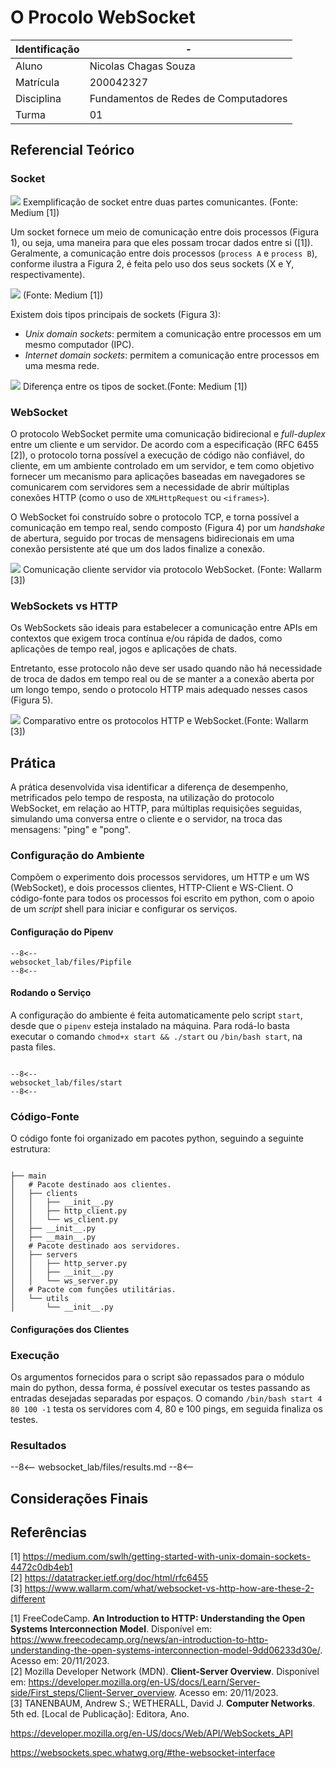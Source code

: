 # O Procolo WebSocket

| Identificação | -                                    |
|---------------|--------------------------------------|
| Aluno         | Nicolas Chagas Souza                 |
| Matrícula     | 200042327                            |
| Disciplina    | Fundamentos de Redes de Computadores |
| Turma         | 01                                   |

## Referencial Teórico

### Socket

![](./assets/socket-drawing.png)
<fig>Exemplificação de socket entre duas partes comunicantes. (Fonte: Medium [1])</fig>

Um socket fornece um meio de comunicação entre dois processos (Figura 1), ou seja, uma maneira para que eles possam
trocar dados entre si ([1]). Geralmente, a comunicação entre dois processos (`process A` e `process B`), conforme
ilustra a Figura 2, é feita pelo uso dos seus sockets (X e Y, respectivamente).

![](./assets/2633.png)
<fig>(Fonte: Medium [1])</fig>

Existem dois tipos principais de sockets (Figura 3):

- _Unix domain sockets_: permitem a comunicação entre processos em um mesmo computador (IPC).
- _Internet domain sockets_: permitem a comunicação entre processos em uma mesma rede.

![](./assets/3217.png)
<fig>Diferença entre os tipos de socket.(Fonte: Medium [1])</fig>

### WebSocket

O protocolo WebSocket permite uma comunicação bidirecional e _full-duplex_ entre um cliente e um servidor. De acordo com
a especificação (RFC 6455 [2]), o protocolo torna possível a execução de código não confiável, do cliente, em um
ambiente controlado em um servidor, e tem como objetivo fornecer um mecanismo para aplicações baseadas em navegadores se
comunicarem com servidores sem a necessidade de abrir múltiplas conexões HTTP (como o uso de `XMLHttpRequest`
ou `<iframes>`).

O WebSocket foi construído sobre o protocolo TCP, e torna possível a comunicação em tempo real, sendo composto
(Figura 4) por um _handshake_ de abertura, seguido por trocas de mensagens bidirecionais em uma conexão persistente até
que um dos lados finalize a conexão.

![](./assets/1707.png)
<fig>Comunicação cliente servidor via protocolo WebSocket. (Fonte: Wallarm [3])</fig>

### WebSockets vs HTTP

Os WebSockets são ideais para estabelecer a comunicação entre APIs em contextos que exigem troca contínua e/ou rápida de
dados, como aplicações de tempo real, jogos e aplicações de chats.

Entretanto, esse protocolo não deve ser usado quando não há necessidade de troca de dados em tempo real ou de se manter
a a conexão aberta por um longo tempo, sendo o protocolo HTTP mais adequado nesses casos (Figura 5).

![](./assets/1442.png)
<fig>Comparativo entre os protocolos HTTP e WebSocket.(Fonte: Wallarm [3])</fig>

## Prática

A prática desenvolvida visa identificar a diferença de desempenho, metrificados pelo tempo de resposta, na utilização do
protocolo WebSocket, em relação ao HTTP, para múltiplas requisições seguidas, simulando uma conversa entre o cliente e o
servidor, na troca das mensagens: "ping" e "pong".

### Configuração do Ambiente

Compõem o experimento dois processos servidores, um HTTP e um WS (WebSocket), e dois processos clientes, HTTP-Client e
WS-Client. O código-fonte para todos os processos foi escrito em python, com o apoio de um _script_ shell para iniciar e
configurar os serviços.

#### Configuração do Pipenv

```text title="Pipfile"
--8<--
websocket_lab/files/Pipfile
--8<--
```

#### Rodando o Serviço

A configuração do ambiente é feita automaticamente pelo script `start`, desde que o `pipenv` esteja instalado na máquina. Para
rodá-lo basta executar o comando `chmod+x start && ./start` ou `/bin/bash start`, na pasta files.

```shell title="start" linenums="1"

--8<--
websocket_lab/files/start
--8<--

```

### Código-Fonte

O código fonte foi organizado em pacotes python, seguindo a seguinte estrutura:

```text

├── main
│   # Pacote destinado aos clientes.
│   ├── clients 
│   │   ├── __init__.py
│   │   ├── http_client.py
│   │   └── ws_client.py
│   ├── __init__.py
│   ├── __main__.py
│   # Pacote destinado aos servidores.
│   ├── servers
│   │   ├── http_server.py
│   │   ├── __init__.py
│   │   └── ws_server.py
│   # Pacote com funções utilitárias.
│   └── utils
│       └── __init__.py
```

#### Configurações dos Clientes

### Execução

Os argumentos fornecidos para o script são repassados para o módulo main do python, dessa forma, é possível executar os
testes passando as entradas desejadas separadas por espaços. O comando `/bin/bash start 4 80 100 -1` testa os servidores
com 4, 80 e 100 pings, em seguida finaliza os testes.

### Resultados

--8<--
websocket_lab/files/results.md
--8<--

## Considerações Finais

## Referências

[1] <https://medium.com/swlh/getting-started-with-unix-domain-sockets-4472c0db4eb1> <br/>
[2] <https://datatracker.ietf.org/doc/html/rfc6455> <br/>
[3] <https://www.wallarm.com/what/websocket-vs-http-how-are-these-2-different> <br/>

[1] FreeCodeCamp. **An Introduction to HTTP: Understanding the Open Systems Interconnection Model**. Disponível
em: <https://www.freecodecamp.org/news/an-introduction-to-http-understanding-the-open-systems-interconnection-model-9dd06233d30e/>.
Acesso em: 20/11/2023. <br/>
[2] Mozilla Developer Network (MDN). **Client-Server Overview**. Disponível
em: <https://developer.mozilla.org/en-US/docs/Learn/Server-side/First_steps/Client-Server_overview>. Acesso em:
20/11/2023. <br/>
[3] TANENBAUM, Andrew S.; WETHERALL, David J. **Computer Networks**. 5th ed. [Local de Publicação]: Editora, Ano. <br/>

<https://developer.mozilla.org/en-US/docs/Web/API/WebSockets_API>

<https://websockets.spec.whatwg.org/#the-websocket-interface>
